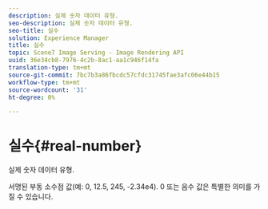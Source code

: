 ```yaml
---
description: 실제 숫자 데이터 유형.
seo-description: 실제 숫자 데이터 유형.
seo-title: 실수
solution: Experience Manager
title: 실수
topic: Scene7 Image Serving - Image Rendering API
uuid: 36e34cb8-7976-4c2b-8ac1-aa1c946f14fa
translation-type: tm+mt
source-git-commit: 7bc7b3a86fbcdc57cfdc31745fae3afc06e44b15
workflow-type: tm+mt
source-wordcount: '31'
ht-degree: 0%

---
```



# 실수{#real-number}

실제 숫자 데이터 유형.

서명된 부동 소수점 값(예: 0, 12.5, 245, -2.34e4). 0 또는 음수 값은 특별한 의미를 가질 수 있습니다.